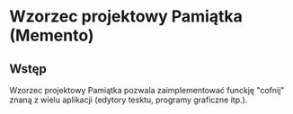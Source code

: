 # Wzorzec projektowy Pamiątka (Memento)
## Wstęp
Wzorzec projektowy Pamiątka pozwala zaimplementować funckję "cofnij" znaną z wielu aplikacji (edytory tesktu, programy graficzne itp.). 

